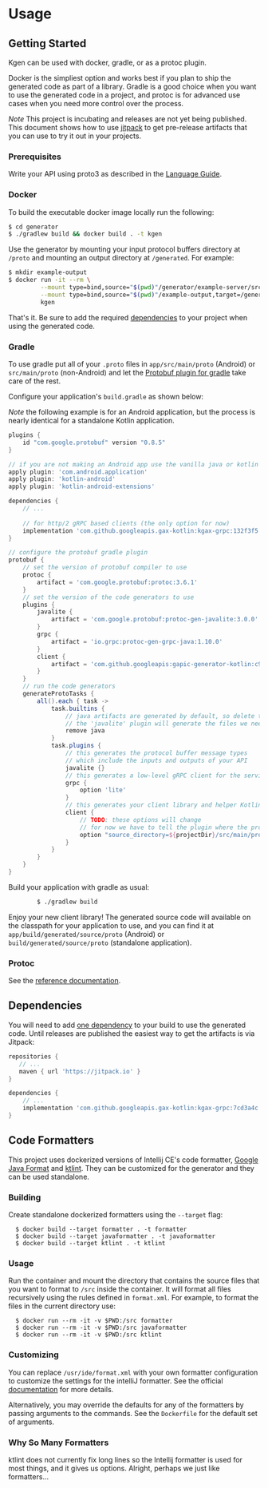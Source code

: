 # Usage

## Getting Started

Kgen can be used with docker, gradle, or as a protoc plugin. 

Docker is the simpliest option and works best if you plan to ship the generated code as
part of a library. Gradle is a good choice when you want to use the generated code in a 
project, and protoc is for advanced use cases when you need more control over the process.

*Note* This project is incubating and releases are not yet being published. This document
shows how to use [jitpack](https://jitpack.io/) to get pre-release artifacts that you can
use to try it out in your projects.

### Prerequisites

Write your API using proto3 as described in the [Language Guide](https://developers.google.com/protocol-buffers/docs/proto).

### Docker

To build the executable docker image locally run the following:

```bash
$ cd generator
$ ./gradlew build && docker build . -t kgen
```

Use the generator by mounting your input protocol buffers directory at `/proto` and mounting an 
output directory at `/generated`. For example:

```bash
$ mkdir example-output
$ docker run -it --rm \
         --mount type=bind,source="$(pwd)"/generator/example-server/src/main/proto,target=/proto \
         --mount type=bind,source="$(pwd)"/example-output,target=/generated \
         kgen
```

That's it. Be sure to add the required [dependencies](#dependencies) to your project when using
the generated code.

### Gradle

To use gradle put all of your `.proto` files in `app/src/main/proto` (Android) or `src/main/proto` (non-Android)
and let the [Protobuf plugin for gradle](https://github.com/google/protobuf-gradle-plugin) take care
of the rest.
  
Configure your application's `build.gradle` as shown below:
  
*Note* the following example is for an Android application, but the process is nearly 
identical for a standalone Kotlin application.

```groovy
plugins {
    id "com.google.protobuf" version "0.8.5"
}

// if you are not making an Android app use the vanilla java or kotlin plugin(s)
apply plugin: 'com.android.application'
apply plugin: 'kotlin-android'
apply plugin: 'kotlin-android-extensions'

dependencies {
    // ...
    
    // for http/2 gRPC based clients (the only option for now)
    implementation 'com.github.googleapis.gax-kotlin:kgax-grpc:132f3f5'
}

// configure the protobuf gradle plugin
protobuf {
    // set the version of protobuf compiler to use
    protoc {
        artifact = 'com.google.protobuf:protoc:3.6.1'
    }
    // set the version of the code generators to use
    plugins {
        javalite {
            artifact = 'com.google.protobuf:protoc-gen-javalite:3.0.0'
        }
        grpc {
            artifact = 'io.grpc:protoc-gen-grpc-java:1.10.0'
        }
        client {
            artifact = 'com.github.googleapis:gapic-generator-kotlin:c957593:core@jar'
        }
    }
    // run the code generators
    generateProtoTasks {
        all().each { task ->
            task.builtins {
                // java artifacts are generated by default, so delete them
                // the 'javalite' plugin will generate the files we need instead
                remove java
            }
            task.plugins {
                // this generates the protocol buffer message types
                // which include the inputs and outputs of your API
                javalite {}
                // this generates a low-level gRPC client for the service defined in your API
                grpc {
                    option 'lite'
                }
                // this generates your client library and helper Kotlin builders!
                client {
                    // TODO: these options will change
                    // for now we have to tell the plugin where the protos are
                    option "source_directory=${projectDir}/src/main/proto"
                }
            }
        }
    }
}
```
      
Build your application with gradle as usual:

```bash
        $ ./gradlew build
```

Enjoy your new client library! The generated source code will available on the classpath
for your application to use, and you can find it at `app/build/generated/source/proto`
(Android) or `build/generated/source/proto` (standalone application).

### Protoc

See the [reference documentation](https://developers.google.com/protocol-buffers/docs/reference/java-generated).

## Dependencies

You will need to add [one dependency](https://github.com/googleapis/gax-kotlin) to your build to 
use the generated code. Until releases are published the easiest way to get the artifacts is via
Jitpack:

```groovy
repositories {
   // ...
   maven { url 'https://jitpack.io' }
}

dependencies {
    // ...
    implementation 'com.github.googleapis.gax-kotlin:kgax-grpc:7cd3a4c'
}
```

## Code Formatters

This project uses dockerized versions of Intellij CE's code formatter,
[Google Java Format](https://github.com/google/google-java-format) and [ktlint](https://ktlint.github.io/). 
They can be customized for the generator and they can be used standalone.

### Building

Create standalone dockerized formatters using the `--target` flag:

```
  $ docker build --target formatter . -t formatter
  $ docker build --target javaformatter . -t javaformatter
  $ docker build --target ktlint . -t ktlint
```

### Usage

Run the container and mount the directory that contains the source files that you want to 
format to `/src` inside the container. It will format all files recursively using the rules defined 
in `format.xml`. For example, to format the files in the current directory use:

```
  $ docker run --rm -it -v $PWD:/src formatter
  $ docker run --rm -it -v $PWD:/src javaformatter
  $ docker run --rm -it -v $PWD:/src ktlint
```

### Customizing

You can replace `/usr/ide/format.xml` with your own formatter configuration to customize
the settings for the intelliJ formatter. See the official [documentation](https://www.jetbrains.com/help/idea/settings-code-style.html)
for more details.

Alternatively, you may override the defaults for any of the formatters by passing arguments to the commands. 
See the `Dockerfile` for the default set of arguments.

### Why So Many Formatters

ktlint does not currently fix long lines so the Intellij formatter is used for most things, and it
gives us options. Alright, perhaps we just like formatters...
